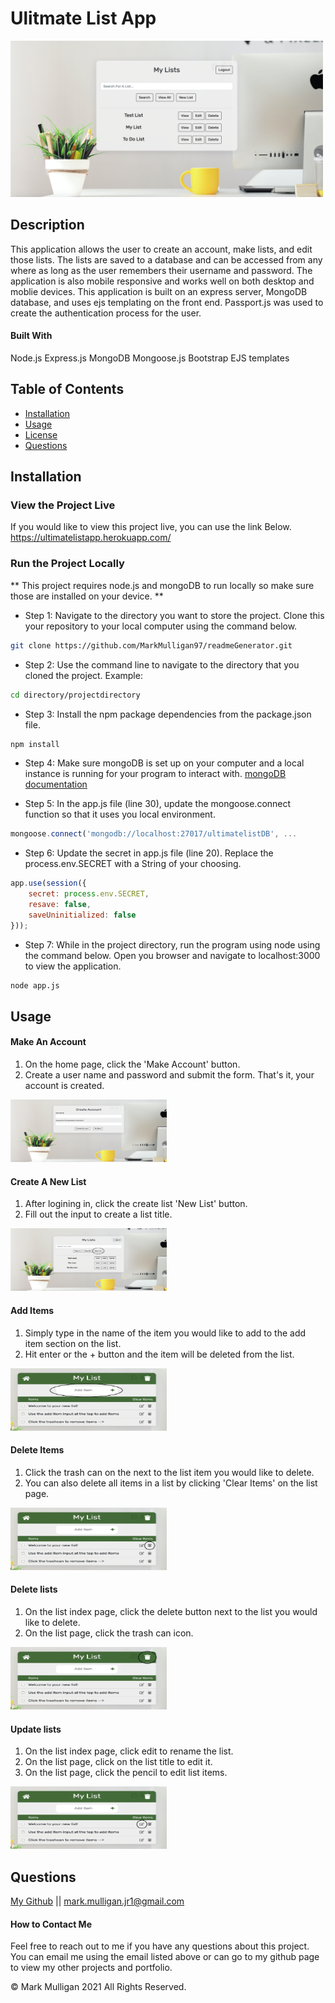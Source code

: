 # Ulitmate List App

<img src="./readmeImages/listIndexView.png" alt="App picture" width="500px" height="250px">

## Description 
This application allows the user to create an account, make lists, and edit those lists.  The lists are saved to a database and can be accessed from any where as long as the user remembers their username and password.  The application is also mobile responsive and works well on both desktop and moblie devices. This application is built on an express server, MongoDB database, and uses ejs templating on the front end.  Passport.js was used to create the authentication process for the user.     

#### Built With
Node.js
Express.js
MongoDB
Mongoose.js
Bootstrap 
EJS templates

## Table of Contents
  
* [Installation](#installation)
* [Usage](#usage)
* [License](#license)
* [Questions](#questions)
  
  
## Installation
### View the Project Live
If you would like to view this project live, you can use the link Below.
https://ultimatelistapp.herokuapp.com/

### Run the Project Locally
** This project requires node.js and mongoDB to run locally so make sure those are installed on your device.  **

* Step 1: Navigate to the directory you want to store the project. Clone this your repository to your local computer using the command below. 
```bash
git clone https://github.com/MarkMulligan97/readmeGenerator.git
```

* Step 2: Use the command line to navigate to the directory that you cloned the project.
Example:
```bash
cd directory/projectdirectory
```

* Step 3: Install the npm package dependencies from the package.json file.
```bash
npm install
```

* Step 4: Make sure mongoDB is set up on your computer and a local instance is running for your program to interact with. 
[mongoDB documentation](https://docs.mongodb.com/manual/installation/) 

* Step 5: In the app.js file (line 30), update the mongoose.connect function so that it uses you local environment. 
```javascript
mongoose.connect('mongodb://localhost:27017/ultimatelistDB', ...
```
* Step 6: Update the secret in app.js file (line 20).  Replace the process.env.SECRET with a String of your choosing.  
```javascript
app.use(session({
    secret: process.env.SECRET,
    resave: false,
    saveUninitialized: false
}));
```

* Step 7: While in the project directory, run the program using node using the command below. Open you browser and navigate to localhost:3000 to view the application.
```bash
node app.js
```  

## Usage 
#### Make An Account
1.  On the home page, click the 'Make Account' button.
2.  Create a user name and password and submit the form.  That's it, your account is created.  

<img src="./readmeImages/createAccountPage.png" alt="make account page" width="250px" height="100px">

#### Create A New List 
1.  After logining in, click the create list 'New List' button.
2.  Fill out the input to create a list title.  

<img src="./readmeImages/listIndexViewNewList.png" alt="create new list page" width="250px" height="100px">

#### Add Items
1.  Simply type in the name of the item you would like to add to the add item section on the list.  
2.  Hit enter or the + button and the item will be deleted from the list.  

<img src="./readmeImages/addItem.png" alt="location of add items button" width="250px" height="100px">

#### Delete Items
1.  Click the trash can on the next to the list item you would like to delete.
2.  You can also delete all items in a list by clicking 'Clear Items' on the list page. 

<img src="./readmeImages/deleteItem.png" alt="location of delete items button" width="250px" height="100px">

#### Delete lists
1.  On the list index page, click the delete button next to the list you would like to delete.
2.  On the list page, click the trash can icon.

<img src="./readmeImages/deleteList.png" alt="location of create note button" width="250px" height="100px">

#### Update lists
1.  On the list index page, click edit to rename the list.  
2.  On the list page, click on the list title to edit it.
3.  On the list page, click the pencil to edit list items.  

<img src="./readmeImages/editItem.png" alt="location of item edit button" width="250px" height="100px">

## Questions
[My Github](https://github.com/MarkMulligan97) || mark.mulligan.jr1@gmail.com

#### How to Contact Me
Feel free to reach out to me if you have any questions about this project.  You can email me using the email listed above or can go to my github page to view my other projects and portfolio.

© Mark Mulligan 2021 All Rights Reserved.